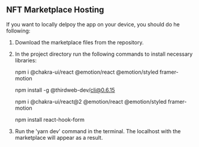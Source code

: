 ## NFT Marketplace Hosting ##

If you want to locally delpoy the app on your device, you should do he following:

1. Download the marketplace files from the repository.
2. In the project directory run the following commands to install necessary libraries:
   
   npm i @chakra-ui/react @emotion/react @emotion/styled framer-motion
   
   npm install -g @thirdweb-dev/cli@0.6.15
   
   npm i @chakra-ui/react@2 @emotion/react @emotion/styled framer-motion
   
   npm install react-hook-form
3. Run the 'yarn dev' command in the terminal. The localhost with the marketplace will appear as a result.
